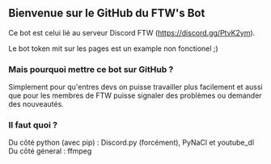 ## Bienvenue sur le GitHub du FTW's Bot

Ce bot est celui lié au serveur Discord FTW (https://discord.gg/PtvK2ym).

Le bot token mit sur les pages est un example non fonctionel ;)

### Mais pourquoi mettre ce bot sur GitHub ?

Simplement pour qu'entres devs on puisse travailler plus facilement et aussi que pour les membres de FTW puisse signaler des problèmes ou demander des nouveautés.

### Il faut quoi ?
Du côté python (avec pip) : Discord.py (forcément), PyNaCl et youtube_dl
Du côté géneral : ffmpeg